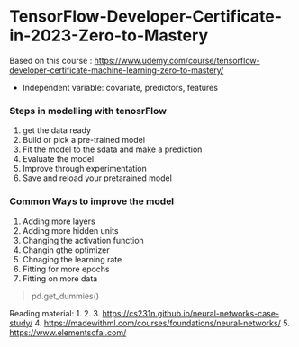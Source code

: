 # TensorFlow-Developer-Certificate-in-2023-Zero-to-Mastery
Based on this course : https://www.udemy.com/course/tensorflow-developer-certificate-machine-learning-zero-to-mastery/


* Independent variable: covariate, predictors, features

### Steps in  modelling with tenosrFlow
1. get the data ready
2. Build or pick a pre-trained model
3. Fit the model to the sdata and make a prediction
4. Evaluate the model
5. Improve through experimentation
6. Save and reload your pretarained model


### Common Ways to improve the model
1. Adding more layers
2. Adding more hidden units
3. Changing the activation function
4. Changin gthe optimizer
5. Chnaging the learning rate
6. Fitting for more epochs
7. Fitting on more data


> pd.get_dummies()


Reading material:
1. 
2.
3. https://cs231n.github.io/neural-networks-case-study/
4. https://madewithml.com/courses/foundations/neural-networks/
5. https://www.elementsofai.com/




